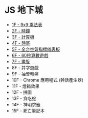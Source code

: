 # JS 地下城
- [1F - 9x9 乘法表](https://lizwang50.github.io/js-underground/1F_9x9dan/index.html)
- [2F - 時鐘](https://lizwang50.github.io/js-underground/2F_Clock/index.html)
- [3F - 計算機](https://lizwang50.github.io/js-underground/3F_Calculator/index.html)
- [4F - 時區](https://lizwang50.github.io/js-underground/4F_TimeZone/index.html)
- [5F - 全台空氣指標儀表板](https://lizwang50.github.io/js-underground/5F_AirQualityInfo/index.html)
- [6F - 60秒算數遊戲](https://lizwang50.github.io/js-underground/6F_CountingGame/index.html)
- [7F - 畫版](https://lizwang50.github.io/js-underground/7F_DrawingBoard/index.html)
- 8F - 井字遊戲
- 9F - 抽獎轉盤
- 10F - Chrome 應用程式 (幹話產生器)
- 11F - 燈箱效果
- 12F - 拼圖
- 13F - 貪吃蛇
- 14F - 神明求籤
- 15F - 死亡筆記本
